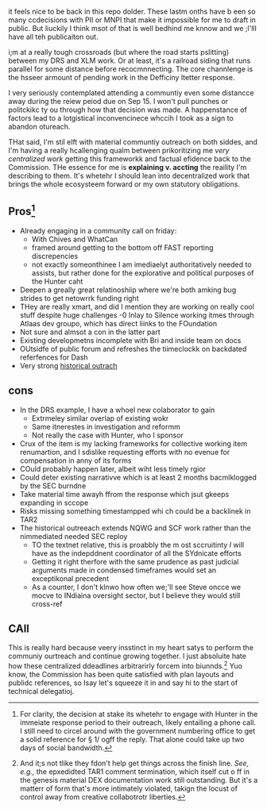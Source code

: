 it  feels nice to be back in this repo dolder. These lastm onths have b een so many ccdecisions with PII or MNPI that make it impossible for me to draft in public. But liuckily I think msot of that is well bedhind me knnow and we ;l'lll have all teh publicaiton out.

 i;m at  a really tough crossroads (but where the road starts pslitting) between my DRS and XLM work. Or at least, it's a railroad siding that runs parallel for some distance before recocmnnecting. The core channlenge is the hsseer armount of pending work in the Defficiny  ltetter response.

I very seriously contemplated  attending a communtiy even some distancce away during the reiew peiod due on Sep 15. I won't pull punches or politckikc ty ou through how that decision was made. A happenstance of factors lead to a lotgistical inconvencinece whccih I took as a sign to abandon otureach.

THat said, I'm stil elft with material communtiy outreach on both siddes, and I'm having a really hcallenging qualm between prikoritizing me _very centralized work_ getting this frameworkk and factual efidence back  to the Commission. THe essence for me is **explaining v. accting** the reaility I'm describing to them. It's whetehr I should lean into decentralized work that brings the whole ecosysteem forward or  my own statutory obligations.

## Pros[^1]

[^1]: For  clarity,  the decision at stake  its whetehr to engage with Hunter in  the immeiate response period to their outreach, likely entailing a phone call. I still need to circel around with the government numbering office  to  get a solid reference for § 1/ ogff the reply. That alone could take up two days of social bandwidth.

- Already engaging in a community call on friday:
  - With Chives and WhatCan
  - framed around getting to the bottom off FAST reporting  discrepencies
  - not exactly someonthinee I am imediaelyt authoritatively needed to assists, but rather done for the explorative and political purposes of the Hunter  caht
- Deepen a greally great relatinoshiip where we're both amking bug strides to get netowrrk funding right
-  THey are really xmart, and  did I mention they are working on really  cool stuff despite huge challenges
-0 Inlay to Silence working itmes through Atlaas dev groupo, which has direct liinks to the FOundation
  - Not sure and almsot  a con in the latter part
  - Existing developmetns incomplete with Bri and inside team on docs
  - OUtsidfe of public forum and refreshes the tiimeclockk on backdated referfences for Dash
- Very strong [historical outrach](https://discord.com/channels/897514728459468821/911254664576643122/1362183910309757120)

##  cons

- In the DRS example, I have a whoel new colaborator to gain 
  - Extrmeley similar overlap of existing wokr
  - Same itnerestes in investigation and reformm
  - Not really the case with Hunter, who I sponsor
- Crux of the item is my lacking frameworks for collective working item renumartion, and I sdislike requesting efforts with no evenue for compensation in anny of its forms
- COuld probably  happen later, albeit wiht less timely rgior
- Could deter existing narrativve which is at least 2 months bacmlklogged  by the SEC burndne
- Take material time awayh ffrom the response which jsut  gkeeps expanding in sccope
- Risks missing something timestampped whi ch could be a backlinek in TAR2
- The  historical outreeach extends  NQWG  and SCF work rather  than  the nimmediated needed SEC reploy
  - TO  the  textnet relative,  this is proabbly  the m ost sccruitinty _I_ will have  as the indepddnent coordinator of all the SYdnicate efforts
  - Getting it right therfore with the same prudence as past judicial arguments made in condensed timeframes would set  an exceptikonal precedent
  - As a counter, I don't klnwo how often we;'ll see Steve oncce we mocve to INdiaina oversight sector, but I believe they would still cross-ref


##  CAll

This is really hard because veery insstinct in my heart satys  to perform the communiy ourtreach and continue growing together.  I just absoluite hate how these centralized ddeadlines arbitrarirly forcem into biunnds.[^2] Yuo know, the Commission has been quite satisfied with plan layouts and publidc references, so  Isay let's squeeze it in and say hi  to the start of technical delegatioj.

[^2]: And it;s not tlike they fdon't help get things across the finish line. _See, e.g.,_ the epxedidted TAR1  comment termination, which  itself  cut o ff in the genesis  material DEX documentation work still outstanding. But it's a matterr  of form that's more intimately violated, takign the locust  of control away from creative  collabotrotr liberties.
